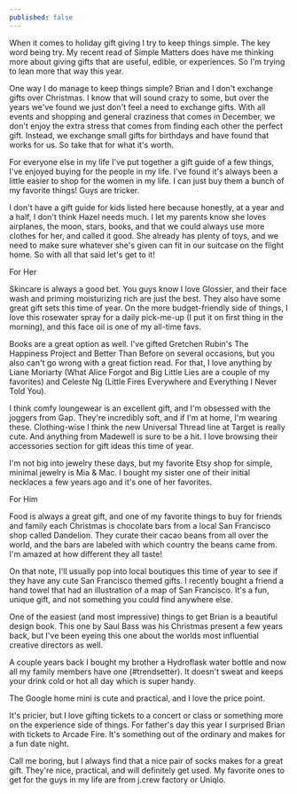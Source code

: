 ```yaml
---
published: false
---
```

When it comes to holiday gift giving I try to keep things simple. The key word being try. My recent read of Simple Matters does have me thinking more about giving gifts that are useful, edible, or experiences. So I'm trying to lean more that way this year. 

One way I do manage to keep things simple? Brian and I don't exchange gifts over Christmas. I know that will sound crazy to some, but over the years we've found we just don't feel a need to exchange gifts. With all events and shopping and general craziness that comes in December, we don't enjoy the extra stress that comes from finding each other the perfect gift. Instead, we exchange small gifts for birthdays and have found that works for us. So take that for what it's worth. 

For everyone else in my life I've put together a gift guide of a few things, I've enjoyed buying for the people in my life. I've found it's always been a little easier to shop for the women in my life. I can just buy them a bunch of my favorite things! Guys are tricker. 

I don't have a gift guide for kids listed here because honestly, at a year and a half, I don't think Hazel needs much. I let my parents know she loves airplanes, the moon, stars, books, and that we could always use more clothes for her, and called it good. She already has plenty of toys, and we need to make sure whatever she's given can fit in our suitcase on the flight home. So with all that said let's get to it! 

For Her

Skincare is always a good bet. You guys know I love Glossier, and their face wash and priming moisturizing rich are just the best. They also have some great gift sets this time of year. On the more budget-friendly side of things, I love this rosewater spray for a daily pick-me-up (I put it on first thing in the morning), and this face oil is one of my all-time favs. 

Books are a great option as well. I've gifted Gretchen Rubin's The Happiness Project and Better Than Before on several occasions, but you also can't go wrong with a great fiction read. For that, I love anything by Liane Moriarty (What Alice Forgot and Big Little Lies are a couple of my favorites) and Celeste Ng (Little Fires Everywhere and Everything I Never Told You). 

I think comfy loungewear is an excellent gift, and I'm obsessed with the joggers from Gap. They're incredibly soft, and if I'm at home, I'm wearing these. Clothing-wise I think the new Universal Thread line at Target is really cute. And anything from Madewell is sure to be a hit. I love browsing their accessories section for gift ideas this time of year. 

I'm not big into jewelry these days, but my favorite Etsy shop for simple, minimal jewelry is Mia & Mac. I bought my sister one of their initial necklaces a few years ago and it's one of her favorites. 

For Him 

Food is always a great gift, and one of my favorite things to buy for friends and family each Christmas is chocolate bars from a local San Francisco shop called Dandelion. They curate their cacao beans from all over the world, and the bars are labeled with which country the beans came from. I'm amazed at how different they all taste! 

On that note, I'll usually pop into local boutiques this time of year to see if they have any cute San Francisco themed gifts. I recently bought a friend a hand towel that had an illustration of a map of San Francisco. It's a fun, unique gift, and not something you could find anywhere else. 

One of the easiest (and most impressive) things to get Brian is a beautiful design book. This one by Saul Bass was his Christmas present a few years back, but I've been eyeing this one about the worlds most influential creative directors as well. 

A couple years back I bought my brother a Hydroflask water bottle and now all my family members have one (#trendsetter). It doesn't sweat and keeps your drink cold or hot all day which is super handy. 

The Google home mini is cute and practical, and I love the price point. 

It's pricier, but I love gifting tickets to a concert or class or something more on the experience side of things. For father's day this year I surprised Brian with tickets to Arcade Fire. It's something out of the ordinary and makes for a fun date night. 

Call me boring, but I always find that a nice pair of socks makes for a great gift. They're nice, practical, and will definitely get used. My favorite ones to get for the guys in my life are from j.crew factory or Uniqlo. 





